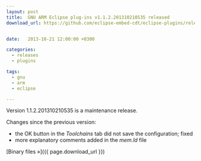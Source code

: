 ```yaml
---
layout: post
title:  GNU ARM Eclipse plug-ins v1.1.2.201310210535 released
download_url: https://github.com/eclipse-embed-cdt/eclipse-plugins/releases/tag/v1.1.2-201310210535


date:   2013-10-21 12:00:00 +0300

categories:
  - releases
  - plugins

tags:
  - gnu
  - arm
  - eclipse

---
```


Version 1.1.2.201310210535 is a maintenance release.

Changes since the previous version:

- the OK button in the _Toolchains_ tab did not save the configuration; fixed
- more explanatory comments added in the _mem.ld_ file

[Binary files »]({{ page.download_url }})
